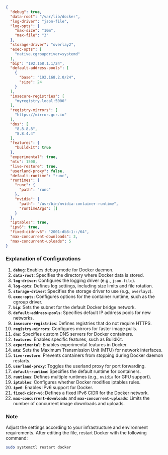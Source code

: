 ```json
{
  "debug": true,
  "data-root": "/var/lib/docker",
  "log-driver": "json-file",
  "log-opts": {
    "max-size": "10m",
    "max-file": "3"
  },
  "storage-driver": "overlay2",
  "exec-opts": [
    "native.cgroupdriver=systemd"
  ],
  "bip": "192.168.1.1/24",
  "default-address-pools": [
    {
      "base": "192.168.2.0/24",
      "size": 24
    }
  ],
  "insecure-registries": [
    "myregistry.local:5000"
  ],
  "registry-mirrors": [
    "https://mirror.gcr.io"
  ],
  "dns": [
    "8.8.8.8",
    "8.8.4.4"
  ],
  "features": {
    "buildkit": true
  },
  "experimental": true,
  "mtu": 1500,
  "live-restore": true,
  "userland-proxy": false,
  "default-runtime": "runc",
  "runtimes": {
    "runc": {
      "path": "runc"
    },
    "nvidia": {
      "path": "/usr/bin/nvidia-container-runtime",
      "runtimeArgs": []
    }
  },
  "iptables": true,
  "ipv6": true,
  "fixed-cidr-v6": "2001:db8:1::/64",
  "max-concurrent-downloads": 3,
  "max-concurrent-uploads": 5
}
```
### Explanation of Configurations

1. **`debug`**: Enables debug mode for Docker daemon.
2. **`data-root`**: Specifies the directory where Docker data is stored.
3. **`log-driver`**: Configures the logging driver (e.g., `json-file`).
4. **`log-opts`**: Defines log settings, including size limits and file rotation.
5. **`storage-driver`**: Specifies the storage driver to use (e.g., `overlay2`).
6. **`exec-opts`**: Configures options for the container runtime, such as the cgroup driver.
7. **`bip`**: Sets the subnet for the default Docker bridge network.
8. **`default-address-pools`**: Specifies default IP address pools for new networks.
9. **`insecure-registries`**: Defines registries that do not require HTTPS.
10. **`registry-mirrors`**: Configures mirrors for faster image pulls.
11. **`dns`**: Specifies custom DNS servers for Docker containers.
12. **`features`**: Enables specific features, such as BuildKit.
13. **`experimental`**: Enables experimental features in Docker.
14. **`mtu`**: Sets the Maximum Transmission Unit (MTU) for network interfaces.
15. **`live-restore`**: Prevents containers from stopping during Docker daemon restarts.
16. **`userland-proxy`**: Toggles the userland proxy for port forwarding.
17. **`default-runtime`**: Specifies the default runtime for containers.
18. **`runtimes`**: Defines multiple runtimes (e.g., `nvidia` for GPU support).
19. **`iptables`**: Configures whether Docker modifies iptables rules.
20. **`ipv6`**: Enables IPv6 support for Docker.
21. **`fixed-cidr-v6`**: Defines a fixed IPv6 CIDR for the Docker network.
22. **`max-concurrent-downloads`** and **`max-concurrent-uploads`**: Limits the number of concurrent image downloads and uploads.

### Note

Adjust the settings according to your infrastructure and environment requirements. After editing the file, restart Docker with the following command:

```bash
sudo systemctl restart docker
```


